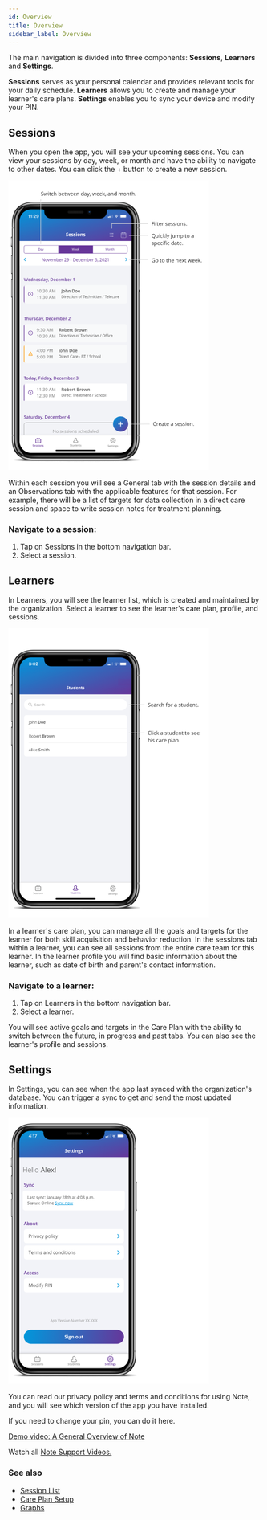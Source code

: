 ```yaml
---
id: Overview
title: Overview
sidebar_label: Overview
---
```

The main navigation is divided into three components: **Sessions**, **Learners** and **Settings**.

**Sessions** serves as your personal calendar and provides relevant tools for your daily schedule. **Learners** allows you to create and manage your learner's care plans. **Settings** enables you to sync your device and modify your PIN.

## Sessions

When you open the app, you will see your upcoming sessions. You can view your sessions by day, week, or month and have the ability to navigate to other dates. You can click the + button to create a new session.

<img src="/img/SessionList.png" width="400" />

Within each session you will see a General tab with the session details and an Observations tab with the applicable features for that session. For example, there will be a list of targets for data collection in a direct care session and space to write session notes for treatment planning.

### Navigate to a session:

1. Tap on Sessions in the bottom navigation bar.
2. Select a session.


## Learners

In Learners, you will see the learner list, which is created and maintained by the organization. Select a learner to see the learner's care plan, profile, and sessions.

<img src="/img/StudentList.png" width="400" />

In a learner's care plan, you can manage all the goals and targets for the learner for both skill acquisition and behavior reduction. In the sessions tab within a learner, you can see all sessions from the entire care team for this learner. In the learner profile you will find basic information about the learner, such as date of birth and parent's contact information.

### Navigate to a learner:

1. Tap on Learners in the bottom navigation bar.
2. Select a learner.

You will see active goals and targets in the Care Plan with the ability to switch between the future, in progress and past tabs. You can also see the learner's profile and sessions.

## Settings

In Settings, you can see when the app last synced with the organization's database. You can trigger a sync to get and send the most updated information.

<img src="/img/Sync.png" width="400" />

You can read our privacy policy and terms and conditions for using Note, and you will see which version of the app you have installed.

If you need to change your pin, you can do it here.


[Demo video: A General Overview of Note](https://youtu.be/Xx5BNRdVPRE "Title")

Watch all [Note Support Videos.](https://www.youtube.com/channel/UC4N8PexvVoFjGOzuuqNoNfA/videos "Title")

### See also
- [Session List](Session/SessionList.md)
- [Care Plan Setup](CarePlan/CarePlanSetup.md)
- [Graphs](CarePlan/Graphs.md)